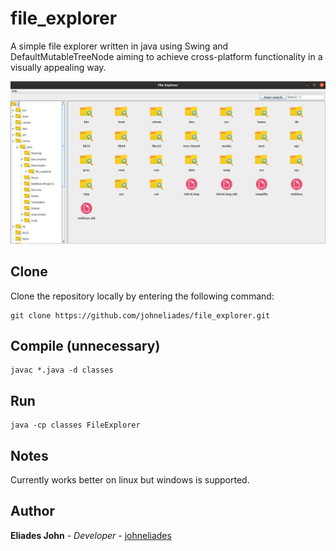 # file_explorer

A simple file explorer written in java using Swing and DefaultMutableTreeNode aiming to achieve cross-platform functionality in a visually appealing way.
					
![Image of website](https://github.com/johneliades/file_explorer/blob/master/preview.png)

## Clone

Clone the repository locally by entering the following command:
```
git clone https://github.com/johneliades/file_explorer.git
```

## Compile (unnecessary)

```
javac *.java -d classes
```

## Run

```
java -cp classes FileExplorer
```

## Notes

Currently works better on linux but windows is supported.

## Author

**Eliades John** - *Developer* - [johneliades](https://github.com/johneliades)
